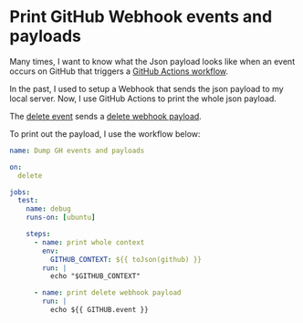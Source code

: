 # Print GitHub Webhook events and payloads

Many times, I want to know what the Json payload looks like when an event occurs on GitHub that triggers a [GitHub Actions workflow](https://docs.github.com/en/actions/using-workflows/events-that-trigger-workflows).

In the past, I used to setup a Webhook that sends the json payload to my local server.
Now, I use GitHub Actions to print the whole json payload.

The [delete event](https://docs.github.com/en/actions/using-workflows/events-that-trigger-workflows#delete) sends a [delete webhook payload](https://docs.github.com/en/webhooks-and-events/webhooks/webhook-events-and-payloads#delete).

To print out the payload, I use the workflow below:

```yaml
name: Dump GH events and payloads

on:
  delete

jobs:
  test:
    name: debug
    runs-on: [ubuntu]

    steps:
      - name: print whole context
        env:
          GITHUB_CONTEXT: ${{ toJson(github) }}
        run: |
          echo "$GITHUB_CONTEXT"

      - name: print delete webhook payload
        run: |
          echo ${{ GITHUB.event }}
```



